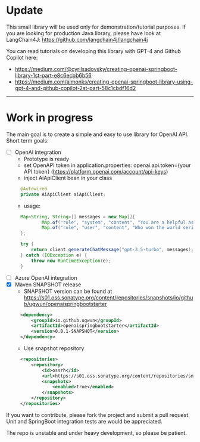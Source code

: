 # Update
This small library will be used only for demonstration/tutorial purposes. If you are looking for production Java library, please have look at LangChain4J: https://github.com/langchain4j/langchain4j

You can read tutorials on developing this library with GPT-4 and Github Copilot here: 
* https://medium.com/@cyrilsadovsky/creating-openai-springboot-library-1st-part-e8c6ecbb6b56
* https://medium.com/aimonks/creating-openai-springboot-library-using-gpt-4-and-github-copilot-2st-part-58c1cbdf16d2
---
# Work in progress
The main goal is to create a simple and easy to use library for OpenAI API.
Short term goals:
* [ ] OpenAI integration
  * Prototype is ready
  * set OpenAPI token in application.properties: openai.api.token={your API token} (https://platform.openai.com/account/api-keys)
  * inject AiApiClient bean in your class
  ```java
    @Autowired
    private AiApiClient aiApiClient;
    ```
  * usage:
  ```java
    Map<String, String>[] messages = new Map[]{
            Map.of("role", "system", "content", "You are a helpful assistant."),
            Map.of("role", "user", "content", "Who won the world series in 2020?")
    };

    try {
        return client.generateChatMessage("gpt-3.5-turbo", messages);
    } catch (IOException e) {
        throw new RuntimeException(e);
    }
  ```
* [ ] Azure OpenAI integration
* [x] Maven SNAPSHOT release
  * SNAPSHOT version can be found at https://s01.oss.sonatype.org/content/repositories/snapshots/io/github/ugwun/openaispringbootstarter
  ```xml
    <dependency>
        <groupId>io.github.ugwun</groupId>
        <artifactId>openaispringbootstarter</artifactId>
        <version>0.0.1-SNAPSHOT</version>
    </dependency>
    ```
  * Use snapshot repository
  ```xml
    <repositories>
        <repository>
            <id>ossrh</id>
            <url>https://s01.oss.sonatype.org/content/repositories/snapshots/</url>
            <snapshots>
                <enabled>true</enabled>
            </snapshots>
        </repository>
    </repositories>
    ```

If you want to contribute, please fork the project and submit a pull request. Unit and SpringBoot integration tests are would be appreciated.

The repo is unstable and under heavy development, so please be patient.
